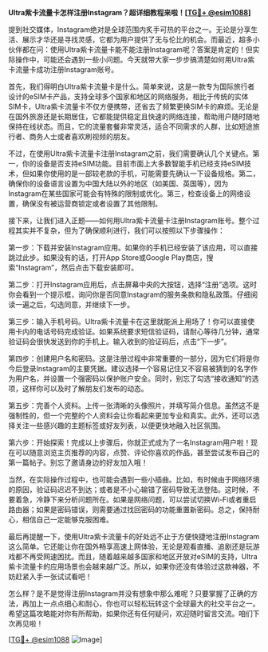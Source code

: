 **Ultra紫卡流量卡怎样注册Instagram？超详细教程来啦！[[TG💪+ @esim1088](https://t.me/s/esim1088)]**

提到社交媒体，Instagram绝对是全球范围内炙手可热的平台之一。无论是分享生活、展示才华还是寻找灵感，它都为用户提供了无与伦比的机会。而最近，超多小伙伴都在问：使用Ultra紫卡流量卡能不能注册Instagram呢？答案是肯定的！但实际操作中，可能还会遇到一些小问题。今天就带大家一步步搞清楚如何用Ultra紫卡流量卡成功注册Instagram账号。

首先，我们得明白Ultra紫卡流量卡是什么。简单来说，这是一款专为国际旅行者设计的eSIM卡产品，支持全球多个国家和地区的网络服务。相比于传统的实体SIM卡，Ultra紫卡流量卡不仅方便携带，还省去了频繁更换SIM卡的麻烦。无论是在国外旅游还是长期居住，它都能提供稳定且快速的网络连接，帮助用户随时随地保持在线状态。而且，它的流量套餐非常灵活，适合不同需求的人群，比如短途旅行者、商务人士或者喜欢刷视频的朋友。

不过，在使用Ultra紫卡流量卡注册Instagram之前，我们需要确认几个关键点。第一，你的设备是否支持eSIM功能。目前市面上大多数智能手机已经支持eSIM技术，但如果你使用的是一部较老款的手机，可能需要先确认一下设备规格。第二，确保你的设备语言设置为中国大陆以外的地区（如美国、英国等），因为Instagram在某些国家可能会有特殊的限制或优化。第三，检查设备上的网络设置，确保没有被运营商锁定或者设置了其他限制。

接下来，让我们进入正题——如何用Ultra紫卡流量卡注册Instagram账号。整个过程其实并不复杂，但为了确保顺利进行，我们可以按照以下步骤操作：

第一步：下载并安装Instagram应用。如果你的手机已经安装了该应用，可以直接跳过此步。如果没有的话，打开App Store或Google Play商店，搜索“Instagram”，然后点击下载安装即可。

第二步：打开Instagram应用后，点击屏幕中央的大按钮，选择“注册”选项。这时你会看到一个提示框，询问你是否同意Instagram的服务条款和隐私政策。仔细阅读一遍之后，勾选同意，并继续下一步。

第三步：输入手机号码。Ultra紫卡流量卡在这里就能派上用场了！你可以直接使用卡内的电话号码完成验证。如果系统要求短信验证码，请耐心等待几分钟，通常验证码会很快发送到你的手机上。输入收到的验证码后，点击“下一步”。

第四步：创建用户名和密码。这是注册过程中非常重要的一部分，因为它们将是你今后登录Instagram的主要凭据。建议选择一个容易记住又不容易被猜到的名字作为用户名，并设置一个强密码以保护账户安全。同时，别忘了勾选“接收通知”的选项，这样你可以及时了解朋友们发布的动态。

第五步：完善个人资料。上传一张清晰的头像照片，并填写简介信息。虽然这不是强制性的，但一个完整的个人资料会让你看起来更加专业和真实。此外，还可以选择关注一些感兴趣的主题标签或好友列表，以便更快地融入社区氛围。

第六步：开始探索！完成以上步骤后，你就正式成为了一名Instagram用户啦！现在可以随意浏览主页推荐的内容，点赞、评论你喜欢的作品，甚至尝试发布自己的第一篇帖子。别忘了邀请身边的好友加入哦！

当然，在实际操作过程中，也可能会遇到一些小插曲。比如，有时候由于网络环境的原因，验证码迟迟不到达；或者是不小心输错了密码导致无法登陆。这时候，不要着急，冷静下来分析问题所在。如果是网络问题，可以尝试切换Wi-Fi或者重启路由器；如果是密码错误，则需要通过找回密码的功能重置新密码。总之，保持耐心，相信自己一定能够克服困难。

最后再提醒一下，使用Ultra紫卡流量卡的好处远不止于方便快捷地注册Instagram这么简单。它还能让你在国外畅享高速上网体验，无论是观看直播、追剧还是玩游戏都不再受网速困扰。而且，随着越来越多国家和地区开放对eSIM的支持，Ultra紫卡流量卡的应用场景也会越来越广泛。所以，如果你还没有体验过这款神器，不妨赶紧入手一张试试看吧！

怎么样？是不是觉得注册Instagram并没有想象中那么难呢？只要掌握了正确的方法，再加上一点点细心和耐心，你也可以轻松玩转这个全球最大的社交平台之一。希望这篇攻略能对你有所帮助，如果你还有任何疑问，欢迎随时留言交流。咱们下次再见啦！

[[TG💪+ @esim1088](https://t.me/s/esim1088) ![Image](https://i.postimg.cc/4NQfJmqS/Snipaste-2025-05-13-00-14-12.png)]
